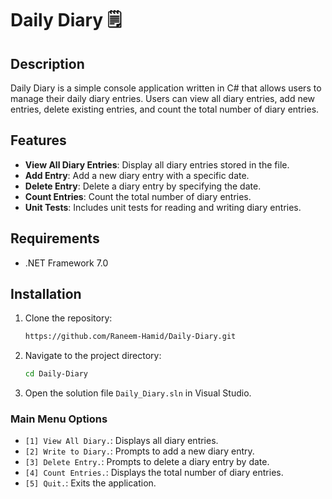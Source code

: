 # Daily Diary :spiral_notepad:

## Description

Daily Diary is a simple console application written in C# that allows users to manage their daily diary entries. Users can view all diary entries, add new entries, delete existing entries, and count the total number of diary entries.

## Features

- **View All Diary Entries**: Display all diary entries stored in the file.
- **Add Entry**: Add a new diary entry with a specific date.
- **Delete Entry**: Delete a diary entry by specifying the date.
- **Count Entries**: Count the total number of diary entries.
- **Unit Tests**: Includes unit tests for reading and writing diary entries.

## Requirements

- .NET Framework 7.0

## Installation

1. Clone the repository:
    ```sh
    https://github.com/Raneem-Hamid/Daily-Diary.git
    ```
2. Navigate to the project directory:
    ```sh
    cd Daily-Diary
    ```
3. Open the solution file `Daily_Diary.sln` in Visual Studio.


### Main Menu Options

- `[1] View All Diary.`: Displays all diary entries.
- `[2] Write to Diary.`: Prompts to add a new diary entry.
- `[3] Delete Entry.`: Prompts to delete a diary entry by date.
- `[4] Count Entries.`: Displays the total number of diary entries.
- `[5] Quit.`: Exits the application.



